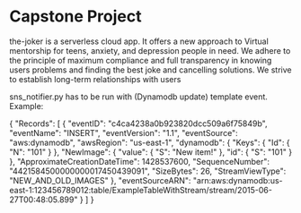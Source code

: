 # Capstone Project

the-joker is a serverless cloud app. It offers a new approach to Virtual mentorship for teens, anxiety, and depression people in need. We adhere to the principle of maximum compliance and full transparency in knowing users problems and finding the best joke and cancelling solutions. We strive to establish long-term relationships with users 


sns_notifier.py has to be run with (Dynamodb update) template event. Example:

{
  "Records": [
    {
      "eventID": "c4ca4238a0b923820dcc509a6f75849b",
      "eventName": "INSERT",
      "eventVersion": "1.1",
      "eventSource": "aws:dynamodb",
      "awsRegion": "us-east-1",
      "dynamodb": {
        "Keys": {
          "Id": {
            "N": "101"
          }
        },
        "NewImage": {
          "value": {
            "S": "New item!"
          },
          "id": {
            "S": "101"
          }
        },
        "ApproximateCreationDateTime": 1428537600,
        "SequenceNumber": "4421584500000000017450439091",
        "SizeBytes": 26,
        "StreamViewType": "NEW_AND_OLD_IMAGES"
      },
      "eventSourceARN": "arn:aws:dynamodb:us-east-1:123456789012:table/ExampleTableWithStream/stream/2015-06-27T00:48:05.899"
    }
  ]
}
